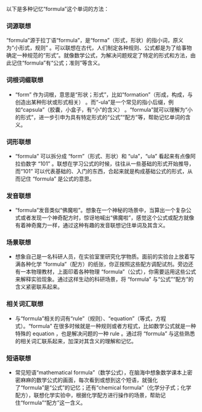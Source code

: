 以下是多种记忆“formula”这个单词的方法：

### 词源联想
“formula”源于拉丁语“formula”，是“forma”（形式，形状）的指小词，原义为“小形式，规则” 。可以联想在古代，人们制定各种规则、公式都是为了给事物确定一种规范的“形式”。就像数学公式，为解决问题规定了特定的形式和方法，由此记住“formula”有“公式；准则”等含义。

### 词根词缀联想
 - “form” 作为词根，意思是“形状；形式”，比如“formation”（形成，构成，与创造出某种形状或形式相关） 。而“-ula”是一个常见的指小后缀，例如“capsula”（胶囊，小盒子，有“小”的含义） 。“formula”就可以理解为“小的形式”，进一步引申为具有特定形式的“公式”“配方”等，帮助记忆单词的含义。

### 词形联想
 - “formula” 可以拆分成 “form”（形式、形状）和 “ula”，“ula” 看起来有点像阿拉伯数字 “101” 。联想在学习公式的时候，往往从一些基础的形式开始推导，而“101” 可以代表基础的、入门的东西，合起来就是构成基础公式的形式，从而记住 “formula” 是公式的意思。

### 发音联想
 - “formula”发音类似“佛魔啦”。想象在一个神秘的场景中，当算出一个复杂公式或者发现一个神奇配方时，惊讶地喊出“佛魔啦”，感觉这个公式或配方就像有着神奇魔力一样，通过这种有趣的发音联想记住单词及其含义。

### 场景联想
 - 想象自己是一名科研人员，在实验室里研究化学物质。面前的实验台上放着写满各种化学 “formula”（配方）的纸张，你正按照这些配方调配试剂。旁边还有一本物理教材，上面印着各种物理 “formula”（公式），你需要运用这些公式来解释实验现象。通过这样生动的科研场景，将 “formula” 与“公式”“配方”的含义紧密联系起来。

### 相关词汇联想
 - 与“formula”相关的词有“rule”（规则）、“equation”（等式，方程式）。“formula” 在很多时候就是一种规则或者方程式，比如数学公式就是一种特殊的 equation ，也是解决问题的一种 rule 。通过将 “formula” 与这些熟悉的相关词汇联系起来，加深对其含义的理解和记忆。

### 短语联想
 - 常见短语“mathematical formula”（数学公式），在脑海中想象数学课本上密密麻麻的数学公式的画面，每次看到或想到这个短语，就强化了“formula”是“公式”的记忆；还有“chemical formula”（化学分子式；化学配方），联想化学实验中，根据化学配方进行操作的场景，帮助记住“formula”“配方”这一含义。 